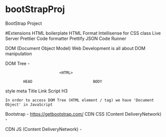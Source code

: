 # bootStrapProj
BootStrap Project

#Extensions
    HTML boilerplate
    HTML Format
    Intellisense for CSS class
    Live Server
    Prettier Code formatter
    Prettify JSON
    Code Runner

DOM (Document Object Model)
    Web Development is all about DOM manipulation

DOM Tree - 

                            <HTML>

            HEAD                           BODY

 style   meta  Title   Link            Script      H3

    In order to access DOM Tree (HTML element / tag) we have 'Document Object' in JavaScript 

Bootstrap - https://getbootstrap.com/
CDN CSS (Content DeliveryNetwork) -
<link href="https://cdn.jsdelivr.net/npm/bootstrap@5.3.0/dist/css/bootstrap.min.css" rel="stylesheet" integrity="sha384-9ndCyUaIbzAi2FUVXJi0CjmCapSmO7SnpJef0486qhLnuZ2cdeRhO02iuK6FUUVM" crossorigin="anonymous">

CDN JS (Content DeliveryNetwork) - 
<script src="https://cdn.jsdelivr.net/npm/bootstrap@5.3.0/dist/js/bootstrap.bundle.min.js" integrity="sha384-geWF76RCwLtnZ8qwWowPQNguL3RmwHVBC9FhGdlKrxdiJJigb/j/68SIy3Te4Bkz" crossorigin="anonymous"></script>
